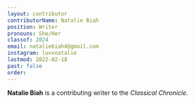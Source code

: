 ```yaml
---
layout: contributor
contributorName: Natalie Biah
position: Writer
pronouns: She/Her
classof: 2024
email: nataliebiah4@gmail.com
instagram: luvxnatalie
lastmod: 2022-02-18
past: false
order:
---
```

**Natalie Biah** is a contributing writer to the *Classical Chronicle*.
